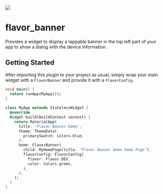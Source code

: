 ![](https://github.com/muldec/flavor_banner/workflows/CI/badge.svg)

# flavor_banner

Provides a widget to display a tappable banner in the top left part of 
your app to show a dialog with the device information.

## Getting Started

After importing this plugin to your project as usual, simply wrap your 
main widget with a `FlavorBanner` and provide it with a `FlavorConfig`.

```dart
void main() {
  return runApp(MyApp());
}
    
class MyApp extends StatelessWidget {
  @override
  Widget build(BuildContext context) {
    return MaterialApp(
      title: 'Flavor Banner Demo',
      theme: ThemeData(
        primarySwatch: Colors.blue,
      ),
      home: FlavorBanner(
        child: MyHomePage(title: 'Flavor Banner Demo Home Page'),
        flavorConfig: FlavorConfig(
          flavor: Flavor.DEV,
          color: Colors.green,
        ),
      ),
    );
  }
}    
```

